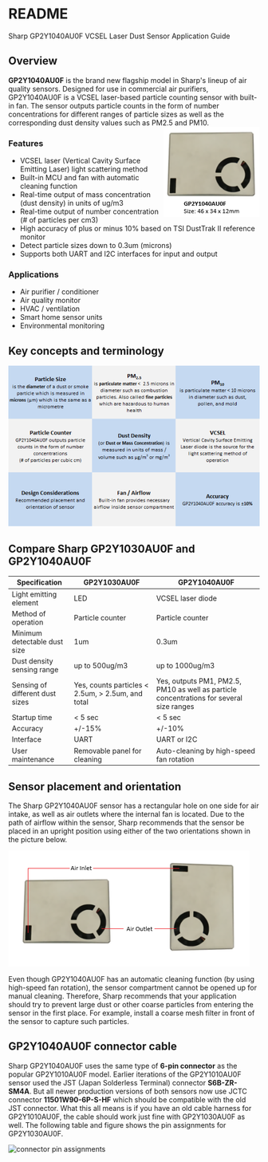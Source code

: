 # README
Sharp GP2Y1040AU0F VCSEL Laser Dust Sensor Application Guide

## Overview
**GP2Y1040AU0F** is the brand new flagship model in Sharp's lineup of air quality sensors. 
Designed for use in commercial air purifiers, GP2Y1040AU0F is a VCSEL laser-based particle counting sensor with built-in fan.
The sensor outputs particle counts in the form of number concentrations for different ranges of particle sizes as well as
the corresponding dust density values such as PM2.5 and PM10.
<img align="right" src="https://github.com/sharpsensoruser/sharp-sensor-demos/blob/master/images/sharp_gp2y1040au0f_img.png"></img>

### Features
* VCSEL laser (Vertical Cavity Surface Emitting Laser) light scattering method
* Built-in MCU and fan with automatic cleaning function
* Real-time output of mass concentration (dust density) in units of ug/m3
* Real-time output of number concentration (# of particles per cm3)
* High accuracy of plus or minus 10% based on TSI DustTrak II reference monitor
* Detect particle sizes down to 0.3um (microns)
* Supports both UART and I2C interfaces for input and output

### Applications
* Air purifier / conditioner
* Air quality monitor
* HVAC / ventilation
* Smart home sensor units
* Environmental monitoring

## Key concepts and terminology
![key concepts](https://github.com/sharpsensoruser/sharp-sensor-demos/blob/master/images/sharp_gp2y1040au0f_keyconcepts.png)

## Compare Sharp GP2Y1030AU0F and GP2Y1040AU0F

| Specification | GP2Y1030AU0F | GP2Y1040AU0F |
|---------------|--------------|--------------|
| Light emitting element | LED | VCSEL laser diode |
| Method of operation | Particle counter | Particle counter |
| Minimum detectable dust size | 1um | 0.3um |
| Dust density sensing range | up to 500ug/m3 | up to 1000ug/m3 |
| Sensing of different dust sizes | Yes, counts particles < 2.5um, > 2.5um, and total | Yes, outputs PM1, PM2.5, PM10 as well as particle concentrations for several size ranges |
| Startup time | < 5 sec | < 5 sec |
| Accuracy | +/-15% | +/-10% |
| Interface | UART | UART or I2C |
| User maintenance | Removable panel for cleaning | Auto-cleaning by high-speed fan rotation |

## Sensor placement and orientation
The Sharp GP2Y1040AU0F sensor has a rectangular hole on one side for air intake, as well as air outlets where the internal fan is located. Due to the path of airflow within the sensor, Sharp recommends that the sensor be placed in an upright position using either of the two orientations shown in the picture below.

![recommended sensor orientation](https://github.com/sharpsensoruser/sharp-sensor-demos/blob/master/images/sharp_gp2y1040au0f_placement.png)

Even though GP2Y1040AU0F has an automatic cleaning function (by using high-speed fan rotation), the sensor compartment cannot be opened up for manual cleaning. Therefore, Sharp recommends that your application should try to prevent large dust or other coarse particles from entering the sensor in the first place. For example, install a coarse mesh filter in front of the sensor to capture such particles.

## GP2Y1040AU0F connector cable
Sharp GP2Y1040AU0F uses the same type of **6-pin connector** as the popular GP2Y1010AU0F model. Earlier iterations of the GP2Y1010AU0F sensor used the JST (Japan Solderless Terminal) connector **S6B-ZR-SM4A**. But all newer production versions of both sensors now use JCTC connector **11501W90-6P-S-HF** which should be compatible with the old JST connector. What this all means is if you have an old cable harness for GP2Y1010AU0F, the cable should work just fine with GP2Y1030AU0F as well. The following table and figure shows the pin assignments for GP2Y1030AU0F.

![connector pin assignments](https://github.com/sharpsensoruser/sharp-sensor-demos/blob/master/images/sharp_gp2y1030au0f_connectorpins.png)


